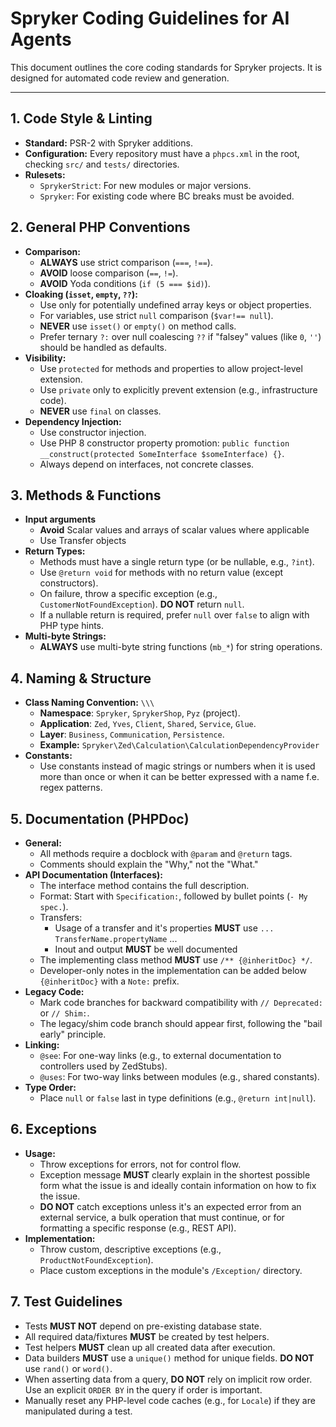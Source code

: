 # Spryker Coding Guidelines for AI Agents

This document outlines the core coding standards for Spryker projects. It is designed for automated code review and generation.

---

## 1. Code Style & Linting

- **Standard:** PSR-2 with Spryker additions.
- **Configuration:** Every repository must have a `phpcs.xml` in the root, checking `src/` and `tests/` directories.
- **Rulesets:**
    - `SprykerStrict`: For new modules or major versions.
    - `Spryker`: For existing code where BC breaks must be avoided.

## 2. General PHP Conventions

- **Comparison:**
    - **ALWAYS** use strict comparison (`===`, `!==`).
    - **AVOID** loose comparison (`==`, `!=`).
    - **AVOID** Yoda conditions (`if (5 === $id)`).
- **Cloaking (`isset`, `empty`, `??`):**
    - Use only for potentially undefined array keys or object properties.
    - For variables, use strict `null` comparison (`$var!== null`).
    - **NEVER** use `isset()` or `empty()` on method calls.
    - Prefer ternary `?:` over null coalescing `??` if "falsey" values (like `0`, `''`) should be handled as defaults.
- **Visibility:**
    - Use `protected` for methods and properties to allow project-level extension.
    - Use `private` only to explicitly prevent extension (e.g., infrastructure code).
    - **NEVER** use `final` on classes.
- **Dependency Injection:**
    - Use constructor injection.
    - Use PHP 8 constructor property promotion: `public function __construct(protected SomeInterface $someInterface) {}`.
    - Always depend on interfaces, not concrete classes.

## 3. Methods & Functions

- **Input arguments**
    - **Avoid** Scalar values and arrays of scalar values where applicable
    - Use Transfer objects
- **Return Types:**
    - Methods must have a single return type (or be nullable, e.g., `?int`).
    - Use `@return void` for methods with no return value (except constructors).
    - On failure, throw a specific exception (e.g., `CustomerNotFoundException`). **DO NOT** return `null`.
    - If a nullable return is required, prefer `null` over `false` to align with PHP type hints.
- **Multi-byte Strings:**
    - **ALWAYS** use multi-byte string functions (`mb_*`) for string operations.

## 4. Naming & Structure

- **Class Naming Convention:** `\\\`
    - **Namespace**: `Spryker`, `SprykerShop`, `Pyz` (project).
    - **Application**: `Zed`, `Yves`, `Client`, `Shared`, `Service`, `Glue`.
    - **Layer**: `Business`, `Communication`, `Persistence`.
    - **Example:** `Spryker\Zed\Calculation\CalculationDependencyProvider`
- **Constants:**
    - Use constants instead of magic strings or numbers when it is used more than once or when it can be better expressed with a name f.e. regex patterns.

## 5. Documentation (PHPDoc)

- **General:**
    - All methods require a docblock with `@param` and `@return` tags.
    - Comments should explain the "Why," not the "What."
- **API Documentation (Interfaces):**
    - The interface method contains the full description.
    - Format: Start with `Specification:`, followed by bullet points (`- My spec.`).
    - Transfers:
      - Usage of a transfer and it's properties **MUST** use `... TransferName.propertyName` ...
      - Inout and output **MUST** be well documented
    - The implementing class method **MUST** use `/** {@inheritDoc} */`.
    - Developer-only notes in the implementation can be added below `{@inheritDoc}` with a `Note:` prefix.
- **Legacy Code:**
    - Mark code branches for backward compatibility with `// Deprecated:` or `// Shim:`.
    - The legacy/shim code branch should appear first, following the "bail early" principle.
- **Linking:**
    - `@see`: For one-way links (e.g., to external documentation to controllers used by ZedStubs).
    - `@uses`: For two-way links between modules (e.g., shared constants).
- **Type Order:**
    - Place `null` or `false` last in type definitions (e.g., `@return int|null`).

## 6. Exceptions

- **Usage:**
    - Throw exceptions for errors, not for control flow.
    - Exception message **MUST** clearly explain in the shortest possible form what the issue is and ideally contain information on how to fix the issue.
    - **DO NOT** catch exceptions unless it's an expected error from an external service, a bulk operation that must continue, or for formatting a specific response (e.g., REST API).
- **Implementation:**
    - Throw custom, descriptive exceptions (e.g., `ProductNotFoundException`).
    - Place custom exceptions in the module's `/Exception/` directory.

## 7. Test Guidelines

- Tests **MUST NOT** depend on pre-existing database state.
- All required data/fixtures **MUST** be created by test helpers.
- Test helpers **MUST** clean up all created data after execution.
- Data builders **MUST** use a `unique()` method for unique fields. **DO NOT** use `rand()` or `word()`.
- When asserting data from a query, **DO NOT** rely on implicit row order. Use an explicit `ORDER BY` in the query if order is important.
- Manually reset any PHP-level code caches (e.g., for `Locale`) if they are manipulated during a test.
